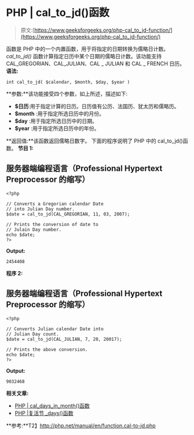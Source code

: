 # PHP | cal_to_jd()函数

> 原文:[https://www.geeksforgeeks.org/php-cal_to_jd-function/](https://www.geeksforgeeks.org/php-cal_to_jd-function/)

函数是 PHP 中的一个内置函数，用于将指定的日期转换为儒略日计数。 *cal_to_jd()* 函数计算指定日历中某个日期的儒略日计数。该功能支持 CAL_GREGORIAN、CAL_JULIAN、CAL _ JULIAN 和 CAL _ FRENCH 日历。
**语法:**

```
int cal_to_jd( $calendar, $month, $day, $year )
```

**参数:**该功能接受四个参数，如上所述，描述如下:

*   **$日历**:用于指定计算的日历。日历值有公历、法国历、犹太历和儒略历。
*   **$month** :用于指定所选日历中的月份。
*   **$day** :用于指定所选日历中的日期。
*   **$year** :用于指定所选日历中的年份。

**返回值:**该函数返回儒略日数字。
下面的程序说明了 PHP 中的 cal_to_jd()函数。
**节目 1:**

## 服务器端编程语言（Professional Hypertext Preprocessor 的缩写）

```
<?php

// Converts a Gregorian calendar Date
// into Julian Day number.
$date = cal_to_jd(CAL_GREGORIAN, 11, 03, 2007);

// Prints the conversion of date to
// Julain Day number.
echo $date;
?>
```

**Output:** 

```
2454408
```

**程序 2:**

## 服务器端编程语言（Professional Hypertext Preprocessor 的缩写）

```
<?php

// Converts Julian calendar Date into
// Julian Day count.
$date = cal_to_jd(CAL_JULIAN, 7, 20, 20017);

// Prints the above conversion.
echo $date;
?>
```

**Output:** 

```
9032468
```

**相关文章:**

*   [PHP | cal_days_in_month()函数](https://www.geeksforgeeks.org/php-cal_days_in_month-function/)
*   [PHP |复活节 _days()函数](https://www.geeksforgeeks.org/php-easter_days-function/)

**参考:**T2】http://php.net/manual/en/function.cal-to-jd.php